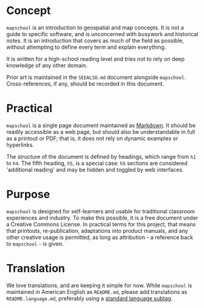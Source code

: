 # Concept

`mapschool` is an introduction to geospatial and map concepts. It is not a guide to specific software, and is unconcerned with busywork and historical notes. It is an introduction that covers as much of the field as possible, without attempting to define every term and explain everything.

It is written for a high-school reading level and tries not to rely on deep knowledge of any other domain.

Prior art is maintained in the `SEEALSO.md` document alongside `mapschool`. Cross-references, if any, should be recorded in this document.

# Practical

`mapschool` is a single page document maintained as [Markdown](http://daringfireball.net/projects/markdown/). It should be readily accessible as a web page, but should also be understandable in full as a printout or PDF; that is, it does not rely on dynamic examples or hyperlinks.

The structure of the document is defined by headings, which range from `h1` to `h4`. The fifth heading, `h5`, is a special case: `h5` sections are considered 'additional reading' and may be hidden and toggled by web interfaces.

# Purpose

`mapschool` is designed for self-learners and usable for traditional classroom experiences and industry. To make this possible, it is a free document under a Creative Commons License. In practical terms for this project, that means that printouts, re-publication, adaptations into product manuals, and any other creative usage is permitted, as long as attribution - a reference back to `mapschool` - is given.

# Translation

We love translations, and are keeping it simple for now. While `mapschool` is maintained in American English as `README.md`, please add translations as `README.language.md`, preferably using a [standard language subtag](http://people.w3.org/rishida/utils/subtags/).